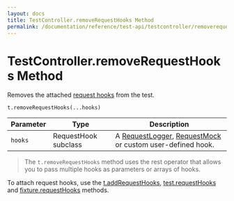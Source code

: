 ```yaml
---
layout: docs
title: TestController.removeRequestHooks Method
permalink: /documentation/reference/test-api/testcontroller/removerequesthooks.html
---
```

# TestController.removeRequestHooks Method

Removes the attached [request hooks](../../../guides/advanced-guides/intercept-http-requests.md) from the test.

```text
t.removeRequestHooks(...hooks)
```

Parameter | Type | Description
--------- | ---- | ------------
`hooks`    | RequestHook subclass | A [RequestLogger](../requestlogger/README.md), [RequestMock](../requestmock/README.md) or custom user-defined hook.

> The `t.removeRequestHooks` method uses the rest operator that allows you to pass multiple hooks as parameters or arrays of hooks.

To attach request hooks, use the [t.addRequestHooks](addrequesthooks.md), [test.requestHooks](../test/requesthooks.md) and [fixture.requestHooks](../fixture/requesthooks.md) methods.
